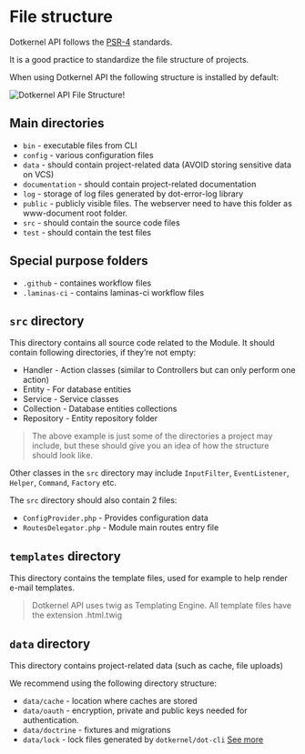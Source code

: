 # File structure

Dotkernel API follows the [PSR-4](https://www.php-fig.org/psr/psr-4/) standards.

It is a good practice to standardize the file structure of projects.

When using Dotkernel API the following structure is installed by default:

![Dotkernel API File Structure!](https://docs.dotkernel.org/img/api/file-structure-dk-api.png)

## Main directories

* `bin` - executable files from CLI
* `config` - various configuration files
* `data` - should contain project-related data (AVOID storing sensitive data on VCS)
* `documentation` - should contain project-related documentation
* `log` - storage of log files generated by dot-error-log library
* `public` - publicly visible files. The webserver need to have this folder as www-document root folder.
* `src` - should contain the source code files
* `test` - should contain the test files

## Special purpose folders

* `.github`  - containes workflow files
* `.laminas-ci` - contains laminas-ci workflow files

## `src` directory

This directory contains all source code related to the Module. It should contain following directories, if they’re not empty:

* Handler - Action classes (similar to Controllers but can only perform one action)
* Entity - For database entities
* Service - Service classes
* Collection - Database entities collections
* Repository - Entity repository folder

> The above example is just some of the directories a project may include, but these should give you an idea of how the structure should look like.

Other classes in the `src` directory may include `InputFilter`, `EventListener`, `Helper`, `Command`, `Factory` etc.

The `src` directory should also contain 2 files:

* `ConfigProvider.php` - Provides configuration data
* `RoutesDelegator.php` - Module main routes entry file

## `templates` directory

This directory contains the template files, used for example to help render e-mail templates.

> Dotkernel API uses twig as Templating Engine. All template files have the extension .html.twig

## `data` directory

This directory contains project-related data (such as cache, file uploads)

We recommend using the following directory structure:

* `data/cache` - location where caches are stored
* `data/oauth` - encryption, private and public keys needed for authentication.
* `data/doctrine` - fixtures and migrations
* `data/lock` - lock files generated by `dotkernel/dot-cli`  [See more](https://docs.dotkernel.org/dot-cli/v3/lock-files/)

